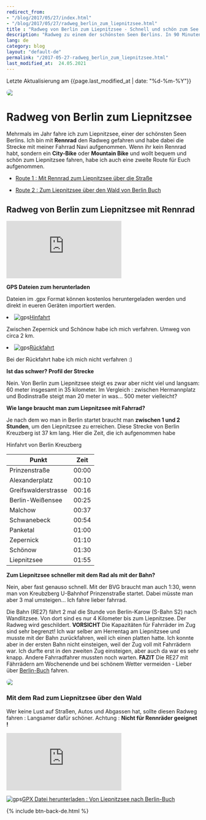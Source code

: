 ```yaml
---
redirect_from: 
- "/blog/2017/05/27/index.html"
- "/blog/2017/05/27/radweg_berlin_zum_liepnitzsee.html"
title : "Radweg von Berlin zum Liepnitzsee - Schnell und schön zum See fahren."
description: "Radweg zu einem der schönsten Seen Berlins. In 90 Minuten durch Berlin und Brandenburg: jetzt kostenlos GPX Dateien herunterladen."
lang: de
category: blog
layout: "default-de"
permalink: "/2017-05-27-radweg_berlin_zum_liepnitzsee.html"
last_modified_at:  24.05.2021
---
```


<div class = "container blog">

<p>Letzte Aktualisierung am {{page.last_modified_at | date: "%d-%m-%Y"}}</p>

<img class="img-responsive" src="/img/liepnitzsee.jpg" style="border-radius: 8px;display:block; margin:auto;">
  
<div id="spacer">
</div>

<h1>Radweg von Berlin zum Liepnitzsee</h1>

<p>Mehrmals im Jahr fahre ich zum Liepnitzsee, einer der schönsten Seen Berlins. Ich bin mit <strong>Rennrad</strong>
den Radweg gefahren und habe dabei die Strecke mit meiner Fahrrad Navi aufgenommen.
Wenn ihr kein Rennrad habt, sondern ein <strong>City-Bike</strong> oder <strong>Mountain Bike</strong> und wollt 
bequem und schön zum Liepnitzsee fahren, habe ich auch eine zweite Route für Euch aufgenommen.</p>

<ul>
<li id="plan"><p><a href="#rennrad">Route 1 : Mit Rennrad zum Liepnitzsee über die Straße</a></p></li>
<li id="plan"><p><a href="#streckebis">Route 2 : Zum Liepnitzsee über den Wald von Berlin Buch</a></p></li>
</ul>

<h2 id="rennrad">Radweg von Berlin zum Liepnitzsee mit Rennrad</h2>

<div id="spacer"></div>

<div class="row">
            <div class="resp-container col-12">
                    <iframe class="resp-iframe" src="https://www.komoot.de/tour/17207986/embed" frameborder="0" allow="accelerometer; autoplay; encrypted-media; gyroscope; picture-in-picture" allowfullscreen></iframe>
                </div>
        </div>

<p><strong>GPS Dateien zum herunterladen</strong></p>

<p>Dateien im .gpx Format können kostenlos heruntergeladen werden und direkt in eueren Geräten importiert werden.</p>
          <div class="row">
            <div class="col-lg-6">
             <li><img src="/img/gps.png" alt="gps" id="thxlistshawo"><a href="https://github.com/batardo/batardo.github.io/blob/master/carte/hinfahrt.gpx" download="">Hinfahrt</a></li>
                <p>Zwischen Zepernick und Schönow habe ich mich verfahren. Umweg von circa 2 km.</p>
              </div>
              <div class="col-lg-6">
                <li><img src="/img/gps.png" alt="gps" id="thxlistshawo"><a href="https://github.com/batardo/batardo.github.io/blob/master/carte/rueckfahrt.gpx" download="">Rückfahrt</a></li>
                    <p>Bei der Rückfahrt habe ich mich nicht verfahren :)</p>
                   </div>
        </div>


<p><strong>Ist das schwer? Profil der Strecke</strong></p>
<p>Nein. Von Berlin zum Liepnitzsee steigt es zwar aber nicht viel und langsam: 60 meter insgesamt in 35 kilometer. Im Vergleich : zwischen Hermannplatz und Bodinstraße steigt man 20 meter in was... 500 meter vielleicht?</p>


<p><strong>Wie lange braucht man zum Liepnitzsee mit Fahrrad?</strong></p>
<p>Je nach dem wo man in Berlin startet braucht man <strong>zwischen 1 und 2 Stunden</strong>, 
um den Liepnitzsee zu erreichen. Diese Strecke von Berlin Kreuzberg ist 37 km lang.
Hier die Zeit, die ich aufgenommen habe</p>

<p>Hinfahrt von Berlin Kreuzberg</p>
<table class="table" align="center">
  <thead>
      <tr>
        <th>Punkt</th>
        <th>Zeit</th>
        </tr>
      </thead>
      <tbody>
      <tr>
        <td>Prinzenstraße</td>
        <td>00:00</td>
      </tr>
       <tr>
        <td>Alexanderplatz</td>
        <td>00:10</td>
      </tr>
        <tr>
        <td>Greifswalderstrasse</td>
        <td>00:16</td>
      </tr>
       <tr>
        <td>Berlin-Weißensee</td>
        <td>00:25</td>
      </tr>
        <tr>
        <td>Malchow</td>
        <td>00:37</td>
      </tr>
          <tr>
        <td>Schwanebeck</td>
        <td>00:54</td>
      </tr>
          <tr>
        <td>Panketal</td>
        <td>01:00</td>
      </tr>
          <tr>
        <td>Zepernick</td>
        <td>01:10</td>
      </tr>
          <tr>
        <td>Schönow</td>
        <td>01:30</td>
      </tr>
          <tr>
        <td>Liepnitzsee</td>
        <td>01:55</td>
      </tr>
      </tbody>
    </table>
 

<p><strong>Zum Liepnitzsee schneller mit dem Rad als mit der Bahn?</strong></p>
  <p>Nein, aber fast genauso schnell. Mit der BVG braucht man auch 1:30, wenn man von Kreubzberg U-Bahnhof Prinzenstraße startet. Dabei müsste man aber 3 mal umsteigen... Ich fahre lieber fahrrad.</p>
  <p>Die Bahn (RE27) fährt 2 mal die Stunde von Berlin-Karow (S-Bahn S2) nach Wandlitzsee. Von dort sind es nur 4 Kilometer bis zum Liepnitzsee. Der Radweg wird geschildert.
  <strong>VORSICHT</strong> Die Kapazitäten für Fahrräder im Zug sind sehr begrenzt! Ich war selber am Herrentag am Liepnitzsee und musste mit der Bahn zurückfahren, weil ich einen platten hatte. Ich konnte aber in der ersten Bahn nicht einsteigen, weil der Zug voll mit Fahrrädern war. Ich durfte erst in den zweiten Zug einsteigen, aber auch da war es sehr knapp. Andere Fahrradfahrer mussten noch warten.
  <strong>FAZIT</strong> Die RE27 mit Fährrädern am Wochenende und bei schönem Wetter vermeiden - Lieber über <a href="#streckebis">Berlin-Buch</a> fahren. </p>
  <img src="/img/bvg.png" style="border-radius: 8px;display:block; margin:auto;">
  
<div id="spacer"></div> 

<h3 id="streckebis">Mit dem Rad zum Liepnitzsee über den Wald</h3>

<p>Wer keine Lust auf Straßen, Autos und Abgassen hat, sollte diesen Radweg fahren : Langsamer dafür schöner. 
Achtung : <strong>Nicht für Rennräder geeignet !</strong></p> 

<div class="row">
 <div class="resp-container col-sm-12">
    <iframe class="resp-iframe" src="https://www.komoot.com/tour/18926180/embed" frameborder="0" allow="accelerometer; autoplay; encrypted-media; gyroscope; picture-in-picture" allowfullscreen></iframe>
 </div>
</div>

<p><img src="/img/gps.png" alt="gps" id="thxlistshawo"><a href="/carte/alternativ.gpx" download="">GPX Datei herunterladen : Von Liepnitzsee nach Berlin-Buch</a></p>

{% include btn-back-de.html %}

</div>

